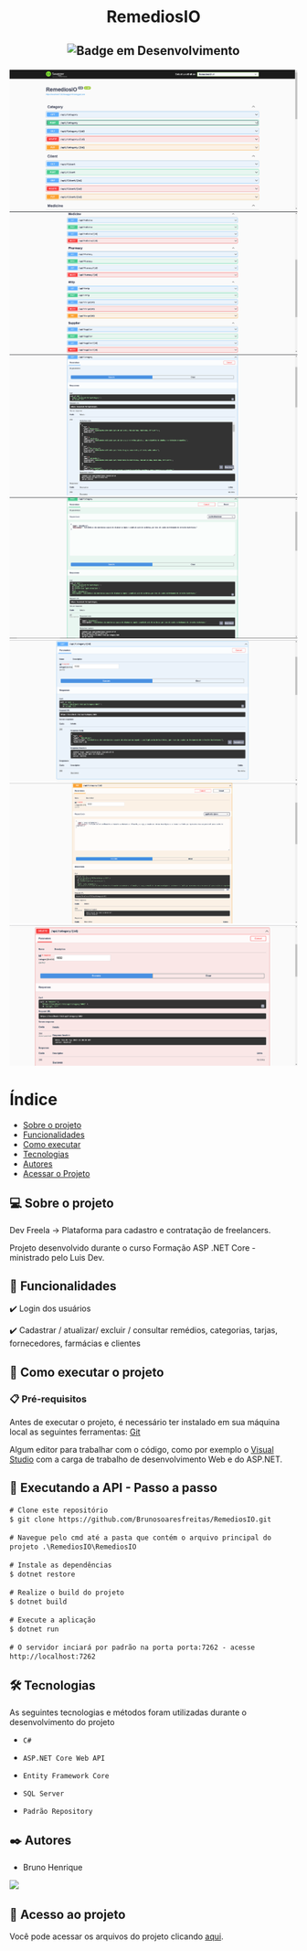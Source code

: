 # <h1 align="center"> RemediosIO </h1>

## <p align="center">![Badge em Desenvolvimento](http://img.shields.io/static/v1?label=STATUS&message=FINALIZADO&color=RED&style=for-the-badge)</p>

![Imagem dos endpoints1](./images/Print1.png)
![Imagem dos endpoints2](./images/Print2.png)
![Exemplo de Get](./images/ExemploGet.png)
![Exemplo de Post](./images/ExemploPost.png)
![Exemplo de Get por Id](./images/ExemploGetId.png)
![Exemplo de Put](./images/ExemploPut.png)
![Exemplo de Delete](./images/ExemploDelete.png)


# Índice 

* [Sobre o projeto](#-sobre-o-projeto)
* [Funcionalidades](#-funcionalidades)
* [Como executar](#-como-executar-o-projeto)
* [Tecnologias](https://github.com/Brunosoaresfreitas/DevFreela/blob/main/README.md#%EF%B8%8F-tecnologias)
* [Autores](https://github.com/Brunosoaresfreitas/DevFreela/blob/main/README.md#%EF%B8%8F-autores)
* [Acessar o Projeto](#-acesso-ao-projeto)

## 💻 Sobre o projeto

Dev Freela -> Plataforma para cadastro e contratação de freelancers.

Projeto desenvolvido durante o curso Formação ASP .NET Core - ministrado pelo Luis Dev.

## 🎯 Funcionalidades


✔️ Login dos usuários

✔️ Cadastrar / atualizar/ excluir / consultar remédios, categorias, tarjas, fornecedores, farmácias e clientes


## 🚀 Como executar o projeto

### 📋 Pré-requisitos

Antes de executar o projeto, é necessário ter instalado em sua máquina local as seguintes ferramentas: [Git](https://git-scm.com/)

Algum editor para trabalhar com o código, como por exemplo o [Visual Studio](https://visualstudio.microsoft.com/pt-br/) com a carga de trabalho de desenvolvimento Web e do ASP.NET.


## 🎲 Executando a API - Passo a passo

```
# Clone este repositório
$ git clone https://github.com/Brunosoaresfreitas/RemediosIO.git

# Navegue pelo cmd até a pasta que contém o arquivo principal do projeto .\RemediosIO\RemediosIO

# Instale as dependências
$ dotnet restore

# Realize o build do projeto
$ dotnet build

# Execute a aplicação 
$ dotnet run

# O servidor inciará por padrão na porta porta:7262 - acesse http://localhost:7262
```

## 🛠️ Tecnologias

As seguintes tecnologias e métodos foram utilizadas durante o desenvolvimento do projeto

- ``C#``

- ``ASP.NET Core Web API``

- ``Entity Framework Core``

- ``SQL Server``

- ``Padrão Repository``

## ✒️ Autores
- Bruno Henrique

<a href="https://www.linkedin.com/in/bruno-henrique-soares-de-freitas-32ab85243/" target="_blank"><img src="https://img.shields.io/badge/-LinkedIn-%230077B5?style=for-the-badge&logo=linkedin&logoColor=white" target="_blank"></a>   

## 📁 Acesso ao projeto
Você pode acessar os arquivos do projeto clicando [aqui](https://github.com/Brunosoaresfreitas/RemediosIO/tree/main/RemediosIO).
